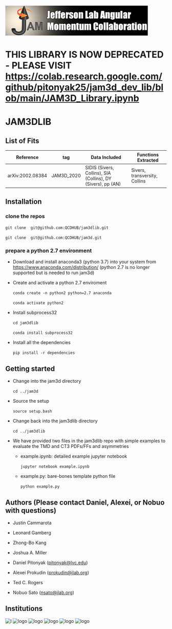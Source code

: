 ![jamlogo](logos/jam.jpg)

# THIS LIBRARY IS NOW DEPRECATED - PLEASE VISIT https://colab.research.google.com/github/pitonyak25/jam3d_dev_lib/blob/main/JAM3D_Library.ipynb

# JAM3DLIB

## List of Fits

|Reference        |   tag    |  Data Included                                               |   Functions Extracted       |
|-----------------|----------|--------------------------------------------------------------|-----------------------------|
|arXiv:2002.08384 |JAM3D_2020|SIDIS (Sivers, Collins), SIA (Collins), DY (Sivers), pp (AN)  |Sivers, transversity, Collins|                                                                      

## Installation

### clone the repos

 ```git clone  git@github.com:QCDHUB/jam3dlib.git```

 ```git clone  git@github.com:QCDHUB/jam3d.git```

### prepare a python 2.7 environment 

- Download and install anaconda3 (python 3.7) into your system from https://www.anaconda.com/distribution/ (python 2.7 is no longer supported but is needed to run jam3d)

- Create and activate a python 2.7 enviroment

  ```conda create -n python2 python=2.7 anaconda```
  
  ```conda activate python2```

- Install subprocess32

  ```cd jam3dlib```

  ```conda install subprocess32```

- Install all the dependencies

  ```pip install -r dependencies```


## Getting started

- Change into the jam3d directory 

  ```cd ../jam3d```

- Source the setup

  ```source setup.bash```

- Change back into the jam3dlib directory

  ```cd ../jam3dlib```

- We have provided two files in the jam3dlib repo with simple
examples to evaluate the TMD and CT3 PDFs/FFs and asymmetries

   - example.ipynb: detailed example jupyter notebook

     ```jupyter notebook example.ipynb```

   - example.py: bare-bones template python file

     ```python example.py```



## Authors (Please contact Daniel, Alexei, or Nobuo with questions)

- Justin Cammarota

- Leonard Gamberg

- Zhong-Bo Kang

- Joshua A. Miller

- Daniel Pitonyak (pitonyak@lvc.edu)

- Alexei Prokudin (prokudin@jlab.org)

- Ted C. Rogers

- Nobuo Sato (nsato@jlab.org)



## Institutions

![l](logos/LVC.jpeg)
![logo](logos/PSU_BKO_RGB_2C.png)
![logo](logos/odu.png)
![logo](logos/JLab_logo_white1.jpg)
![logo](logos/NSF_4-Color_bitmap_Logo.png)
![logo](logos/RGB_Color-Seal_Green-Mark_SC_Horizontal.png)

